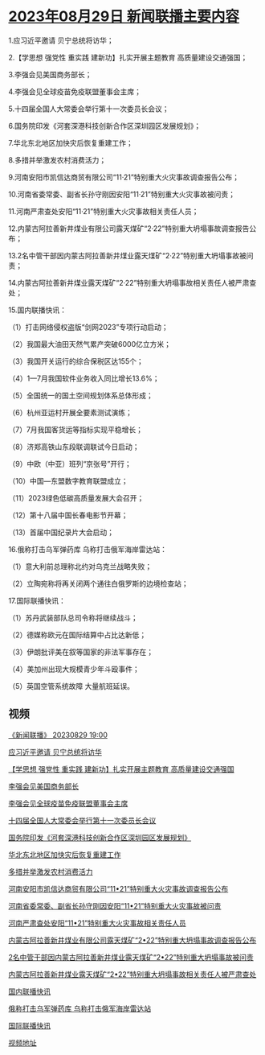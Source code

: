 # [2023年08月29日 新闻联播主要内容](https://tv.cctv.com/lm/xwlb/day/20230829.shtml)

1.应习近平邀请 贝宁总统将访华；

2.【学思想 强党性 重实践 建新功】扎实开展主题教育 高质量建设交通强国；

3.李强会见美国商务部长；

4.李强会见全球疫苗免疫联盟董事会主席；

5.十四届全国人大常委会举行第十一次委员长会议；

6.国务院印发《河套深港科技创新合作区深圳园区发展规划》；

7.华北东北地区加快灾后恢复重建工作；

8.多措并举激发农村消费活力；

9.河南安阳市凯信达商贸有限公司“11·21”特别重大火灾事故调查报告公布；

10.河南省委常委、副省长孙守刚因安阳“11·21”特别重大火灾事故被问责；

11.河南严肃查处安阳“11·21”特别重大火灾事故相关责任人员；

12.内蒙古阿拉善新井煤业有限公司露天煤矿“2·22”特别重大坍塌事故调查报告公布；

13.2名中管干部因内蒙古阿拉善新井煤业露天煤矿“2·22”特别重大坍塌事故被问责；

14.内蒙古阿拉善新井煤业露天煤矿“2·22”特别重大坍塌事故相关责任人被严肃查处；

15.国内联播快讯：

（1）打击网络侵权盗版“剑网2023”专项行动启动；

（2）我国最大油田天然气累产突破6000亿立方米；

（3）我国开关运行的综合保税区达155个；

（4）1—7月我国软件业务收入同比增长13.6%；

（5）全国统一的国土空间规划体系总体形成；

（6）杭州亚运村开展全要素测试演练；

（7）7月我国客货运等指标实现平稳增长；

（8）济郑高铁山东段联调联试今日启动；

（9）中欧（中亚）班列“京张号”开行；

（10）中国—东盟数字教育联盟成立；

（11）2023绿色低碳高质量发展大会召开；

（12）第十八届中国长春电影节开幕；

（13）首届中国纪录片大会启动；

16.俄称打击乌军弹药库 乌称打击俄军海岸雷达站：

（1）意大利前总理称北约对乌克兰战略失败；

（2）立陶宛称将再关闭两个通往白俄罗斯的边境检查站；

17.国际联播快讯：

（1）苏丹武装部队总司令称将继续战斗；

（2）德媒称欧元在国际结算中占比达新低；

（3）伊朗批评美在叙等国家的非法军事存在；

（4）美加州出现大规模青少年斗殴事件；

（5）英国空管系统故障 大量航班延误。

## 视频

[《新闻联播》 20230829 19:00](https://tv.cctv.com/2023/08/29/VIDEVMW9l5yPmRUyfRiTu3mc230829.shtml)

[应习近平邀请 贝宁总统将访华](https://tv.cctv.com/2023/08/29/VIDEq589cCILv8PVf1PfWUX9230829.shtml)

[【学思想 强党性 重实践 建新功】扎实开展主题教育 高质量建设交通强国](https://tv.cctv.com/2023/08/29/VIDEnxDykeaVvSg7jQoukyn8230829.shtml)

[李强会见美国商务部长](https://tv.cctv.com/2023/08/29/VIDEc8VjIK2s0CD7gpPQhTla230829.shtml)

[李强会见全球疫苗免疫联盟董事会主席](https://tv.cctv.com/2023/08/29/VIDEvqtUGZWRSSMyZD5vsfDb230829.shtml)

[十四届全国人大常委会举行第十一次委员长会议](https://tv.cctv.com/2023/08/29/VIDEUTpL24KXAahlulFUqNF4230829.shtml)

[国务院印发《河套深港科技创新合作区深圳园区发展规划》](https://tv.cctv.com/2023/08/29/VIDEHyMRea6hFQtj107rBcth230829.shtml)

[华北东北地区加快灾后恢复重建工作](https://tv.cctv.com/2023/08/29/VIDEUtu3sCTGKAocp6PWtX5v230829.shtml)

[多措并举激发农村消费活力](https://tv.cctv.com/2023/08/29/VIDE2Cqb8ukvGzzawKcWq21M230829.shtml)

[河南安阳市凯信达商贸有限公司“11•21”特别重大火灾事故调查报告公布](https://tv.cctv.com/2023/08/29/VIDEj26wMOtswTNtYMoemo6O230829.shtml)

[河南省委常委、副省长孙守刚因安阳“11•21”特别重大火灾事故被问责](https://tv.cctv.com/2023/08/29/VIDEAt5IFBOAgfrIZbV3dOBt230829.shtml)

[河南严肃查处安阳“11•21”特别重大火灾事故相关责任人员](https://tv.cctv.com/2023/08/29/VIDEYAjrgDVwUDPAnBwxtB39230829.shtml)

[内蒙古阿拉善新井煤业有限公司露天煤矿“2•22”特别重大坍塌事故调查报告公布](https://tv.cctv.com/2023/08/29/VIDEOOp2wGhwbNfPtSHbzF47230829.shtml)

[2名中管干部因内蒙古阿拉善新井煤业露天煤矿“2•22”特别重大坍塌事故被问责](https://tv.cctv.com/2023/08/29/VIDE1qRXIP78x25IxjllSLPC230829.shtml)

[内蒙古阿拉善新井煤业露天煤矿“2•22”特别重大坍塌事故相关责任人被严肃查处](https://tv.cctv.com/2023/08/29/VIDErpfXPgJUPS4JKPeVwcXD230829.shtml)

[国内联播快讯](https://tv.cctv.com/2023/08/29/VIDEcGf58qQsqMzCiiboJnjJ230829.shtml)

[俄称打击乌军弹药库 乌称打击俄军海岸雷达站](https://tv.cctv.com/2023/08/29/VIDEYfBAfGbWRps8wPUgAqsn230829.shtml)

[国际联播快讯](https://tv.cctv.com/2023/08/29/VIDEZlJxCMvjuegS4CEqvXR2230829.shtml)

[视频地址](https://tv.cctv.com/lm/xwlb/day/20230829.shtml) 

